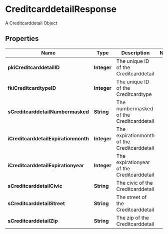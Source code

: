 

# CreditcarddetailResponse

A Creditcarddetail Object

## Properties

| Name | Type | Description | Notes |
|------------ | ------------- | ------------- | -------------|
|**pkiCreditcarddetailID** | **Integer** | The unique ID of the Creditcarddetail |  |
|**fkiCreditcardtypeID** | **Integer** | The unique ID of the Creditcardtype |  |
|**sCreditcarddetailNumbermasked** | **String** | The numbermasked of the Creditcarddetail |  |
|**iCreditcarddetailExpirationmonth** | **Integer** | The expirationmonth of the Creditcarddetail |  |
|**iCreditcarddetailExpirationyear** | **Integer** | The expirationyear of the Creditcarddetail |  |
|**sCreditcarddetailCivic** | **String** | The civic of the Creditcarddetail |  |
|**sCreditcarddetailStreet** | **String** | The street of the Creditcarddetail |  |
|**sCreditcarddetailZip** | **String** | The zip of the Creditcarddetail |  |



